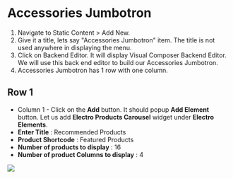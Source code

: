# Accessories Jumbotron

1. Navigate to Static Content > Add New.
2. Give it a title, lets say "Accessories Jumbotron" item. The title is not used anywhere in displaying the menu.
3. Click on Backend Editor. It will display Visual Composer Backend Editor. We will use this back end editor to build our Accessories Jumbotron.
4. Accessories Jumbotron has 1 row with one column.


## Row 1

 * Column 1 - Click on the **Add** button. It should popup **Add Element** button. Let us add **Electro Products Carousel** widget under **Electro Elements**.
  * **Enter Title** : Recommended Products
  * **Product Shortcode** : Featured Products
  * **Number of products to display** : 16
  * **Number of product Columns to display** : 4

  ![](http://transvelo.github.io/docs/electro/images/electro-products-carousel-setting.png)


